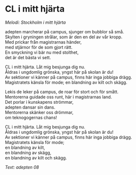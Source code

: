 # CL i mitt hjärta
*Melodi: Stockholm i mitt hjärta*

adepten marcherar på campus, sjunger om bubblor så små.  
Skylten i gryningen strålar, som är den en del av vår kropp.  
Med prickar från magistrarnas händer,  
med stjärnor för de som gjort rätt.  
En smyckning vi bär nu med stolthet,  
det är det bästa vi sett.  

CL i mitt hjärta. Låt mig besjunga dig nu.  
Åldras i ungdomlig grönska, yngst här på skolan är du!  
Av sektioner vi känner på campus, finns här inga jobbiga drägg.  
Magistratets känsla för mode; en blandning av kilt och skägg.  

Lekis de leker på campus, de roar för stort och för smått.  
Mentorerna guidade oss runt, här i magistrarnas land.  
Det porlar i kunskapens strömmar,  
adepten dansar sin dans.  
Mentorerna skänker oss drömmar,  
om teknogogernas chans!  

CL i mitt hjärta. Låt mig besjunga dig nu.  
Åldras i ungdomlig grönska, yngst här på skolan är du!  
Av sektioner vi känner på campus, finns här inga jobbiga drägg.  
Magistratets känsla för mode;  
en blandning av kilt,  
en blandning av skägg,  
en blandning av kilt och skägg.  

*Text: adepten 08*
